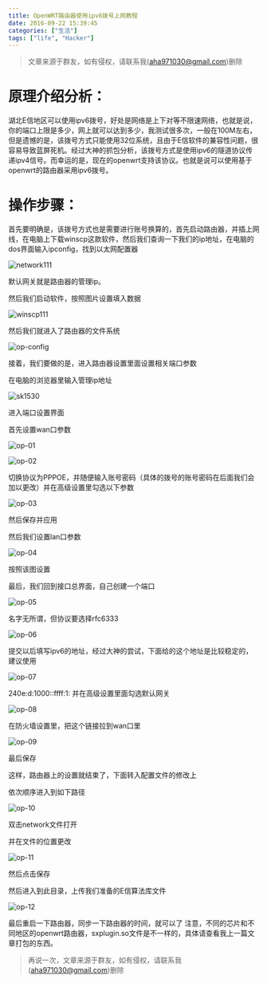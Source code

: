 ```yaml
---
title: OpenWRT路由器使用ipv6拨号上网教程
date: 2016-09-22 15:39:45
categories: ["生活"]
tags: ["life", "Hacker"]
---
```


> 文章来源于群友，如有侵权，请联系我(aha971030@gmail.com)删除

# 原理介绍分析： #
湖北E信地区可以使用ipv6拨号，好处是网络是上下对等不限速网络，也就是说，你的端口上限是多少，网上就可以达到多少，我测试很多次，一般在100M左右，但是遗憾的是，该拨号方式只能使用32位系统，且由于E信软件的兼容性问题，很容易导致蓝屏死机。经过大神的抓包分析，该拨号方式是使用ipv6的隧道协议传递ipv4信号。而幸运的是，现在的openwrt支持该协议。也就是说可以使用基于openwrt的路由器采用ipv6拨号。

# 操作步骤： #

首先要明确是，该拨号方式也是需要进行账号换算的，首先启动路由器，并插上网线，在电脑上下载winscp这款软件，然后我们查询一下我们的ip地址，在电脑的dos界面输入ipconfig，找到以太网配置器

![network111](/images/uploads/46684b4769627865654d4c65635a46454c4c5f4a396a786735675839.png)

<!--more-->

默认网关就是路由器的管理ip。

然后我们启动软件，按照图片设置填入数据

![winscp111](/images/uploads/467369774d675538313647447952414a425f55497076677a6c35505a.png)

然后我们就进入了路由器的文件系统

![op-config](/images/uploads/46716e2d734742654139726477507065785f365f4f596d3366587234.png)

接着，我们要做的是，进入路由器设置里面设置相关端口参数

在电脑的浏览器里输入管理ip地址

![sk1530](/images/uploads/46754f6b6c6c694835717966365f54566f6c535a344e416f36786e43.png)

进入端口设置界面

首先设置wan口参数

![op-01](/images/uploads/467436696266646e533274426256435f3253527147682d38626c765a.png)

![op-02](/images/uploads/466d6674413376626c6935786738346c3552504a333973595f447933.png)

切换协议为PPPOE，并随便输入账号密码（具体的拨号的账号密码在后面我们会加以更改）并在高级设置里勾选以下参数

![op-03](/images/uploads/46756b36466f723744344a41766c432d5730626e50784636536e6737.png)

然后保存并应用

然后我们设置lan口参数

![op-04](/images/uploads/46765f67434b67793472385f54644d51724b6f73426147664a4d727a.png)

按照该图设置

最后，我们回到接口总界面，自己创建一个端口

![op-05](/images/uploads/466848675f643569306654314f6b73714d78476d676d6a6a337a5474.png)

名字无所谓，但协议要选择rfc6333

![op-06](/images/uploads/4669774a4f65554c314178506f77415357536a4e6e364d2d6d784b7a.png)

提交以后填写ipv6的地址，经过大神的尝试，下面给的这个地址是比较稳定的，建议使用

![op-07](/images/uploads/466a36334763585739615649485f4a69474f35444852506156654778.png)

240e:d:1000::ffff:1:
并在高级设置里面勾选默认网关

![op-08](/images/uploads/467144534a5135636d41416934644d6c4c79733271446f49456c6d56.png)

在防火墙设置里，把这个链接拉到wan口里

![op-09](/images/uploads/4672586c55555939486d544a446f374c6f2d732d6a41775964723875.png)

最后保存

这样，路由器上的设置就结束了，下面转入配置文件的修改上

依次顺序进入到如下路径

![op-10](/images/uploads/467072766a624c55577152755a5245306675435837764b3658614161.png)

双击network文件打开

并在文件的位置更改

![op-11](/images/uploads/46704850612d52685844446e614846674b6f30545f4a6b4c6e506a44.png)

然后点击保存

然后进入到此目录，上传我们准备的E信算法库文件

![op-12](/images/uploads/4671786b7151555930527a484732437661656c5138726966614b3954.png)

最后重启一下路由器，同步一下路由器的时间，就可以了
注意，不同的芯片和不同地区的openwrt路由器，sxplugin.so文件是不一样的，具体请查看我上一篇文章打包的东西。

> 再说一次，文章来源于群友，如有侵权，请联系我(aha971030@gmail.com)删除
